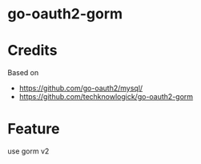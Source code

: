 # go-oauth2-gorm

# Credits

Based on 
- https://github.com/go-oauth2/mysql/
- https://github.com/techknowlogick/go-oauth2-gorm

# Feature
use gorm v2

